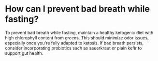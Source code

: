 # How can I prevent bad breath while fasting?

To prevent bad breath while fasting, maintain a healthy ketogenic diet with high chlorophyll content from greens. This should minimize odor issues, especially once you're fully adapted to ketosis. If bad breath persists, consider incorporating probiotics such as sauerkraut or plain kefir to support gut health.